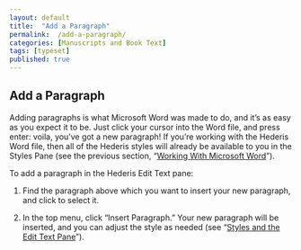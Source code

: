 ```yaml
---
layout: default
title:  "Add a Paragraph"
permalink:  /add-a-paragraph/
categories: [Manuscripts and Book Text]
tags: [typeset]
published: true
---
```


<section data-type="chapter" class="hsecchapter" data-hederis-type="hsecchapter" id="add-a-paragraph" data-pi-attrs="id: add-a-paragraph; data-tags: typeset;" role="doc-chapter" data-tags="typeset" data-author-name=" " data-book-title=" " title="Add a Paragraph"><h1 data-hederis-type="hblkchaptitle" class="hblkchaptitle" id="pFWwDe2Ds">Add a Paragraph</h1><p class="hblkp" data-hederis-type="hblkp" id="p2NQzH2Md">Adding paragraphs is what Microsoft Word was made to do, and it&#8217;s as easy as you expect it to be. Just click your cursor into the Word file, and press enter: voila, you&#8217;ve got a new paragraph! If you&#8217;re working with the Hederis Word file, then all of the Hederis styles will already be available to you in the Styles Pane (see the previous section, &#8220;<a href="{% post_url 2020-07-28-13-WorkingwithMicrosoftWord %}" data-hederis-type="hspana" id="phow7chj2"><span class="Hyperlink" data-hederis-type="hspnspan" id="pe9yLG7AY">Working With Microsoft Word</span></a>&#8221;).</p><p class="hblkp" data-hederis-type="hblkp" id="ptU6vmUot">To add a paragraph in the Hederis Edit Text pane:</p><ol class="hwprnumlist" data-hederis-type="hwprnumlist" id="pWMKpXHlq"><li class="hblkoli" data-hederis-type="hblkoli" id="liJ6wpgZ6F"><p class="hblkoli" data-hederis-type="hblklip" id="pa6UqJU7i">Find the paragraph above which you want to insert your new paragraph, and click to select it.</p></li><li class="hblkoli" data-hederis-type="hblkoli" id="liV7oBkslw"><p class="hblkoli" data-hederis-type="hblklip" id="pHKaz0U1e">In the top menu, click &#8220;Insert Paragraph.&#8221; Your new paragraph will be inserted, and you can adjust the style as needed (see &#8220;<a href="{% post_url 2020-07-28-12-StylesandtheEditTextPane %}" data-hederis-type="hspana" id="pggUE96dX"><span class="Hyperlink" data-hederis-type="hspnspan" id="pyVZjMGmy">Styles and the Edit Text Pane</span></a>&#8221;).</p></li></ol></section>